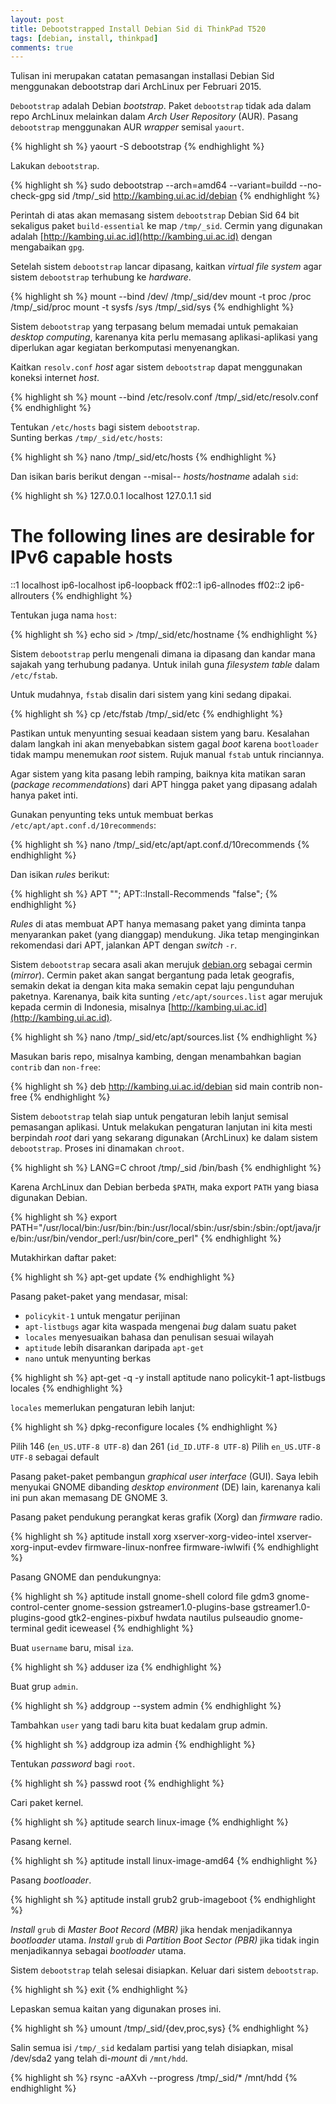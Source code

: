 ```yaml
---
layout: post
title: Debootstrapped Install Debian Sid di ThinkPad T520
tags: [debian, install, thinkpad]
comments: true
---
```


Tulisan ini merupakan catatan pemasangan installasi Debian Sid menggunakan debootstrap dari ArchLinux per Februari 2015.

`Debootstrap` adalah Debian _bootstrap_. Paket `debootstrap` tidak ada dalam repo ArchLinux melainkan dalam *Arch User Repository* (AUR). Pasang `debootstrap` menggunakan AUR *wrapper* semisal `yaourt`.

{% highlight sh %}
yaourt -S debootstrap
{% endhighlight %}

Lakukan `debootstrap`.

{% highlight sh %}
sudo debootstrap --arch=amd64 --variant=buildd --no-check-gpg sid /tmp/_sid http://kambing.ui.ac.id/debian
{% endhighlight %}

Perintah di atas akan memasang sistem `debootstrap` Debian Sid 64 bit sekaligus paket `build-essential` ke map `/tmp/_sid`. Cermin yang digunakan adalah [http://kambing.ui.ac.id](http://kambing.ui.ac.id) dengan mengabaikan `gpg`.
 
Setelah sistem `debootstrap` lancar dipasang, kaitkan *virtual file system* agar sistem `debootstrap` terhubung ke *hardware*.

{% highlight sh %}
mount --bind /dev/ /tmp/_sid/dev
mount -t proc /proc /tmp/_sid/proc
mount -t sysfs /sys /tmp/_sid/sys
{% endhighlight %}

Sistem `debootstrap` yang terpasang belum memadai untuk pemakaian *desktop computing*, karenanya kita perlu memasang aplikasi-aplikasi yang diperlukan agar kegiatan berkomputasi menyenangkan.

Kaitkan `resolv.conf` *host* agar sistem `debootstrap` dapat menggunakan koneksi internet *host*.

{% highlight sh %}
mount --bind /etc/resolv.conf /tmp/_sid/etc/resolv.conf
{% endhighlight %}

Tentukan `/etc/hosts` bagi sistem `debootstrap`.  
Sunting berkas `/tmp/_sid/etc/hosts`:

{% highlight sh %}
nano /tmp/_sid/etc/hosts
{% endhighlight %}

Dan isikan baris berikut dengan --misal-- _hosts/hostname_ adalah `sid`:

{% highlight sh %}
127.0.0.1 localhost
127.0.1.1 sid

# The following lines are desirable for IPv6 capable hosts
::1     localhost ip6-localhost ip6-loopback
ff02::1 ip6-allnodes
ff02::2 ip6-allrouters
{% endhighlight %}

Tentukan juga nama `host`:

{% highlight sh %}
echo sid > /tmp/_sid/etc/hostname
{% endhighlight %}

Sistem `debootstrap` perlu mengenali dimana ia dipasang dan kandar mana sajakah yang terhubung padanya. Untuk inilah guna *filesystem table* dalam `/etc/fstab`.

Untuk mudahnya, `fstab` disalin dari sistem yang kini sedang dipakai.

{% highlight sh %}
cp /etc/fstab /tmp/_sid/etc
{% endhighlight %}

Pastikan untuk menyunting sesuai keadaan sistem yang baru. Kesalahan dalam langkah ini akan menyebabkan sistem gagal *boot* karena `bootloader` tidak mampu menemukan *root* sistem. Rujuk manual `fstab` untuk rinciannya.

Agar sistem yang kita pasang lebih ramping, baiknya kita matikan saran (*package recommendations*) dari APT hingga paket yang dipasang adalah hanya paket inti.

Gunakan penyunting teks untuk membuat berkas `/etc/apt/apt.conf.d/10recommends`:

{% highlight sh %}
nano /tmp/_sid/etc/apt/apt.conf.d/10recommends
{% endhighlight %}

Dan isikan *rules* berikut:

{% highlight sh %}
APT "";
APT::Install-Recommends "false";
{% endhighlight %}

*Rules* di atas membuat APT hanya memasang paket yang diminta tanpa menyarankan paket (yang dianggap) mendukung. Jika tetap menginginkan rekomendasi dari APT, jalankan APT dengan *switch* `-r`.

Sistem `debootstrap` secara asali akan merujuk [debian.org](http://www.debian.org/) sebagai cermin (*mirror*). Cermin paket akan sangat bergantung pada letak geografis, semakin dekat ia dengan kita maka semakin cepat laju pengunduhan paketnya. Karenanya, baik kita sunting `/etc/apt/sources.list` agar merujuk kepada cermin di Indonesia, misalnya [http://kambing.ui.ac.id](http://kambing.ui.ac.id).

{% highlight sh %}
nano /tmp/_sid/etc/apt/sources.list
{% endhighlight %}

Masukan baris repo, misalnya kambing, dengan menambahkan bagian `contrib` dan `non-free`:

{% highlight sh %}
deb http://kambing.ui.ac.id/debian sid main contrib non-free
{% endhighlight %}

Sistem `debootstrap` telah siap untuk pengaturan lebih lanjut semisal pemasangan aplikasi. Untuk melakukan pengaturan lanjutan ini kita mesti berpindah *root* dari yang sekarang digunakan (ArchLinux) ke dalam sistem `debootstrap`. Proses ini dinamakan `chroot`.

{% highlight sh %}
LANG=C chroot /tmp/_sid /bin/bash
{% endhighlight %}
  
Karena ArchLinux dan Debian berbeda `$PATH`, maka export `PATH` yang biasa digunakan Debian.

{% highlight sh %} 
export PATH="/usr/local/bin:/usr/bin:/bin:/usr/local/sbin:/usr/sbin:/sbin:/opt/java/jre/bin:/usr/bin/vendor_perl:/usr/bin/core_perl"
{% endhighlight %}

Mutakhirkan daftar paket:

{% highlight sh %}
apt-get update
{% endhighlight %}

Pasang paket-paket yang mendasar, misal:

* `policykit-1` untuk mengatur perijinan
* `apt-listbugs` agar kita waspada mengenai *bug* dalam suatu paket
* `locales` menyesuaikan bahasa dan penulisan sesuai wilayah
* `aptitude` lebih disarankan daripada `apt-get`
* `nano` untuk menyunting berkas

{% highlight sh %}
apt-get -q -y install aptitude nano policykit-1 apt-listbugs locales
{% endhighlight %}

`locales` memerlukan pengaturan lebih lanjut:

{% highlight sh %}
dpkg-reconfigure locales
{% endhighlight %}

Pilih 146 (`en_US.UTF-8 UTF-8`) dan 261 (`id_ID.UTF-8 UTF-8`)
Pilih `en_US.UTF-8 UTF-8` sebagai default

Pasang paket-paket pembangun *graphical user interface* (GUI). Saya lebih menyukai GNOME dibanding *desktop environment* (DE) lain, karenanya kali ini pun akan memasang DE GNOME 3.

Pasang paket pendukung perangkat keras grafik (Xorg) dan *firmware* radio.

{% highlight sh %}
aptitude install xorg xserver-xorg-video-intel xserver-xorg-input-evdev firmware-linux-nonfree firmware-iwlwifi
{% endhighlight %}

Pasang GNOME dan pendukungnya:

{% highlight sh %}
aptitude install gnome-shell colord file gdm3 gnome-control-center gnome-session gstreamer1.0-plugins-base gstreamer1.0-plugins-good gtk2-engines-pixbuf hwdata nautilus pulseaudio gnome-terminal gedit iceweasel
{% endhighlight %}

Buat `username` baru, misal `iza`.

{% highlight sh %}
adduser iza
{% endhighlight %}

Buat grup `admin`.

{% highlight sh %}
addgroup --system admin
{% endhighlight %}

Tambahkan `user` yang tadi baru kita buat kedalam grup admin.

{% highlight sh %}
addgroup iza admin
{% endhighlight %}

Tentukan *password* bagi `root`.

{% highlight sh %}
passwd root
{% endhighlight %}

Cari paket kernel.

{% highlight sh %}
aptitude search linux-image
{% endhighlight %}

Pasang kernel.

{% highlight sh %}
aptitude install linux-image-amd64
{% endhighlight %}

Pasang *bootloader*.

{% highlight sh %}
aptitude install grub2 grub-imageboot
{% endhighlight %}

*Install* `grub` di _Master Boot Record (MBR)_ jika hendak menjadikannya *bootloader* utama. *Install* `grub` di _Partition Boot Sector (PBR)_ jika tidak ingin menjadikannya sebagai *bootloader* utama.

Sistem `debootstrap` telah selesai disiapkan. Keluar dari sistem `debootstrap`.

{% highlight sh %}
exit
{% endhighlight %}

Lepaskan semua kaitan yang digunakan proses ini.

{% highlight sh %}
umount /tmp/_sid/{dev,proc,sys}
{% endhighlight %}

Salin semua isi `/tmp/_sid` kedalam partisi yang telah disiapkan, misal /dev/sda2 yang telah di-*mount* di `/mnt/hdd`.

{% highlight sh %}
rsync -aAXvh --progress /tmp/_sid/* /mnt/hdd
{% endhighlight %}
